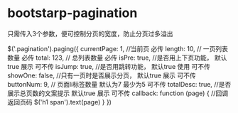 # bootstarp-pagination

只需传入3个参数，便可控制分页的宽度，防止分页过多溢出


$('.pagination').paging({
    currentPage: 1, //当前页  必传
    length: 10, // 一页列表数量  必传
    total: 123, // 总列表数量  必传
    isPre: true, //是否用上下页功能， 默认true 展示 可不传
    isJump: true, //是否用跳转功能， 默认true 使用  可不传
    showOne: false, //只有一页时是否展示分页， 默认true  展示 可不传
    buttonNum: 9,  // 页面li标签数量 默认为7  最少为5 可不传
    totalDesc:  true, //是否展示总页数的文案提示 默认true 展示  可不传
    callback: function (page) { //回调  返回页码
      $('h1 span').text(page)
    }
  })


